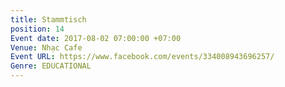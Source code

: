 ```yaml
---
title: Stammtisch
position: 14
Event date: 2017-08-02 07:00:00 +07:00
Venue: Nhạc Cafe
Event URL: https://www.facebook.com/events/334008943696257/
Genre: EDUCATIONAL
---
```


